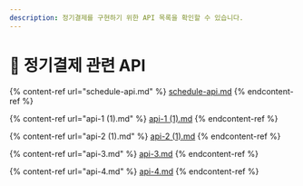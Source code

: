 ```yaml
---
description: 정기결제를 구현하기 위한 API 목록을 확인할 수 있습니다.
---
```


# 🧭 정기결제 관련 API

{% content-ref url="schedule-api.md" %}
[schedule-api.md](schedule-api.md)
{% endcontent-ref %}

{% content-ref url="api-1 (1).md" %}
[api-1 (1).md](<api-1 (1).md>)
{% endcontent-ref %}

{% content-ref url="api-2 (1).md" %}
[api-2 (1).md](<api-2 (1).md>)
{% endcontent-ref %}

{% content-ref url="api-3.md" %}
[api-3.md](api-3.md)
{% endcontent-ref %}

{% content-ref url="api-4.md" %}
[api-4.md](api-4.md)
{% endcontent-ref %}
